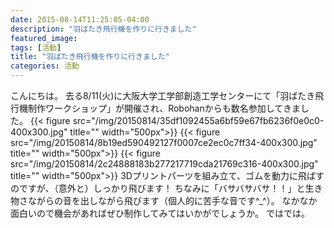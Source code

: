 ```yaml
---
date: 2015-08-14T11:25:05-04:00
description: "羽ばたき飛行機を作りに行きました"
featured_image: 
tags: [活動]
title: "羽ばたき飛行機を作りに行きました"
categories: 活動
---
```


こんにちは。
去る8/11(火)に大阪大学工学部創造工学センターにて「羽ばたき飛行機制作ワークショップ」が開催され、Robohanからも数名参加してきました。
{{< figure src="/img/20150814/35df1092455a6bf59e67fb6236f0e0c0-400x300.jpg" title="" width="500px">}}
{{< figure src="/img/20150814/8b19ed590492127f0007ce2ec0c7ff34-400x300.jpg" title="" width="500px">}}
{{< figure src="/img/20150814/2c24888183b277217719cda21769c316-400x300.jpg" title="" width="500px">}}
3Dプリントパーツを組み立て、ゴムを動力に飛ばすのですが、（意外と）しっかり飛びます！
ちなみに「バサバサバサ！！」と生き物さながらの音を出しながら飛びます（個人的に苦手な音です^_^）。
なかなか面白いので機会があればぜひ制作してみてはいかがでしょうか。
ではでは。

